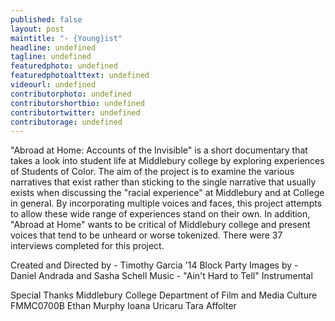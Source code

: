 ```yaml
---
published: false
layout: post
maintitle: "- {Young}ist"
headline: undefined
tagline: undefined
featuredphoto: undefined
featuredphotoalttext: undefined
videourl: undefined
contributorphoto: undefined
contributorshortbio: undefined
contributortwitter: undefined
contributorage: undefined
---
```


"Abroad at Home: Accounts of the Invisible" is a short documentary that takes a look into student life at Middlebury college by exploring experiences of Students of Color. The aim of the project is to examine the various narratives that exist rather than sticking to the single narrative that usually exists when discussing the "racial experience" at Middlebury and at College in general. By incorporating multiple voices and faces, this project attempts to allow these wide range of experiences stand on their own. In addition, "Abroad at Home" wants to be critical of Middlebury college and present voices that tend to be unheard or worse tokenized. There were 37 interviews completed for this project.

Created and Directed by - Timothy Garcia '14
Block Party Images by - Daniel Andrada and Sasha Schell
Music - "Ain't Hard to Tell" Instrumental

Special Thanks
Middlebury College Department of Film and Media Culture
FMMC0700B
Ethan Murphy
Ioana Uricaru
Tara Affolter
